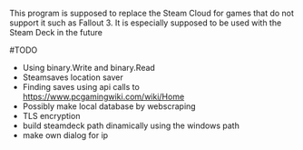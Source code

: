 This program is supposed to replace the Steam Cloud for games that do not support it such as Fallout 3. It is especially supposed to be used with the Steam Deck in the future 

#TODO
 - Using binary.Write and binary.Read
 - Steamsaves location saver
 - Finding saves using api calls to https://www.pcgamingwiki.com/wiki/Home
 - Possibly make local database by webscraping
 - TLS encryption
 - build steamdeck path dinamically using the windows path
 - make own dialog for ip
